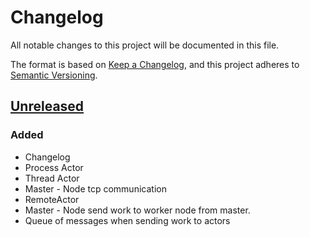 # Changelog
All notable changes to this project will be documented in this file.

The format is based on [Keep a Changelog](https://keepachangelog.com/en/1.0.0/),
and this project adheres to [Semantic Versioning](https://semver.org/spec/v2.0.0.html).

## [Unreleased]
### Added
- Changelog
- Process Actor
- Thread Actor
- Master - Node tcp communication
- RemoteActor
- Master - Node send work to worker node from master.
- Queue of messages when sending work to actors

[Unreleased]: https://github.com/sonic182/carrera/compare/0.0.1..HEAD

